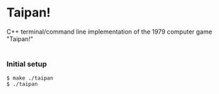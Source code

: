 # Taipan!
C++ terminal/command line implementation of the 1979 computer game "Taipan!"<br><br>

### Initial setup
```
$ make ./taipan
$ ./taipan
```
